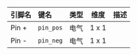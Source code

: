 <!--
DO NOT EDIT THIS FILE DIRECTLY.
This file is generated by tools/comp-docs.js.
All changes will be overwritten by regeneration.
-->

<slot class="model-pins">

| 引脚名 | 键名 | 类型 | 维度 | 描述 |
|:------ |:---- |:----:|:----:|:---- |
| Pin \+ | `pin_pos` | 电气 | 1 x 1 |  |
| Pin \- | `pin_neg` | 电气 | 1 x 1 |  |

</slot>
